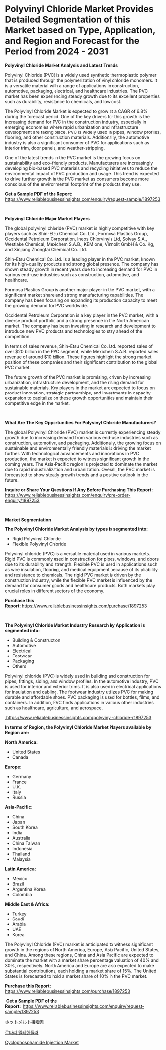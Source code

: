 <p><h1>Polyvinyl Chloride Market Provides Detailed Segmentation of this Market based on Type, Application, and Region and Forecast for the Period from 2024 - 2031</h1></p><p><strong>Polyvinyl Chloride Market Analysis and Latest Trends</strong></p>
<p><p>Polyvinyl Chloride (PVC) is a widely used synthetic thermoplastic polymer that is produced through the polymerization of vinyl chloride monomers. It is a versatile material with a range of applications in construction, automotive, packaging, electrical, and healthcare industries. The PVC market has been experiencing steady growth due to its excellent properties such as durability, resistance to chemicals, and low cost.</p><p>The Polyvinyl Chloride Market is expected to grow at a CAGR of 6.8% during the forecast period. One of the key drivers for this growth is the increasing demand for PVC in the construction industry, especially in emerging economies where rapid urbanization and infrastructure development are taking place. PVC is widely used in pipes, window profiles, flooring, and other construction materials. Additionally, the automotive industry is also a significant consumer of PVC for applications such as interior trim, door panels, and weather-stripping.</p><p>One of the latest trends in the PVC market is the growing focus on sustainability and eco-friendly products. Manufacturers are increasingly developing bio-based PVC materials and recycling initiatives to reduce the environmental impact of PVC production and usage. This trend is expected to drive further growth in the PVC market as consumers become more conscious of the environmental footprint of the products they use.</p></p>
<p><strong>Get a Sample PDF of the Report:&nbsp;</strong> <a href="https://www.reliablebusinessinsights.com/enquiry/request-sample/1897253">https://www.reliablebusinessinsights.com/enquiry/request-sample/1897253</a></p>
<p>&nbsp;</p>
<p><strong>Polyvinyl Chloride Major Market Players</strong></p>
<p><p>The global polyvinyl chloride (PVC) market is highly competitive with key players such as Shin-Etsu Chemical Co. Ltd., Formosa Plastics Group, Occidental Petroleum Corporation, Ineos Chlorvinyls Ltd, Solvay S.A., Westlake Chemical, Mexichem S.A.B., KEM one, Vinnolit GmbH & Co. Kg, and Xinjiang Zhongtai Chemical Co. Ltd.</p><p>Shin-Etsu Chemical Co. Ltd. is a leading player in the PVC market, known for its high-quality products and strong global presence. The company has shown steady growth in recent years due to increasing demand for PVC in various end-use industries such as construction, automotive, and healthcare.</p><p>Formosa Plastics Group is another major player in the PVC market, with a significant market share and strong manufacturing capabilities. The company has been focusing on expanding its production capacity to meet the growing demand for PVC worldwide.</p><p>Occidental Petroleum Corporation is a key player in the PVC market, with a diverse product portfolio and a strong presence in the North American market. The company has been investing in research and development to introduce new PVC products and technologies to stay ahead of the competition.</p><p>In terms of sales revenue, Shin-Etsu Chemical Co. Ltd. reported sales of over $20 billion in the PVC segment, while Mexichem S.A.B. reported sales revenue of around $10 billion. These figures highlight the strong market position of these companies and their significant contribution to the global PVC market.</p><p>The future growth of the PVC market is promising, driven by increasing urbanization, infrastructure development, and the rising demand for sustainable materials. Key players in the market are expected to focus on product innovation, strategic partnerships, and investments in capacity expansion to capitalize on these growth opportunities and maintain their competitive edge in the market.</p></p>
<p>&nbsp;</p>
<p><strong>What Are The Key Opportunities For Polyvinyl Chloride Manufacturers?</strong></p>
<p><p>The global Polyvinyl Chloride (PVC) market is currently experiencing steady growth due to increasing demand from various end-use industries such as construction, automotive, and packaging. Additionally, the growing focus on sustainable and environmentally friendly materials is driving the market further. With technological advancements and innovations in PVC production, the market is expected to witness significant growth in the coming years. The Asia-Pacific region is projected to dominate the market due to rapid industrialization and urbanization. Overall, the PVC market is forecasted to show steady growth trends and a positive outlook in the future.</p></p>
<p><strong>Inquire or Share Your Questions If Any Before Purchasing This Report:</strong> <a href="https://www.reliablebusinessinsights.com/enquiry/pre-order-enquiry/1897253">https://www.reliablebusinessinsights.com/enquiry/pre-order-enquiry/1897253</a></p>
<p>&nbsp;</p>
<p><strong>Market Segmentation</strong></p>
<p><strong>The Polyvinyl Chloride Market Analysis by types is segmented into:</strong></p>
<p><ul><li>Rigid Polyvinyl Chloride</li><li>Flexible Polyvinyl Chloride</li></ul></p>
<p><p>Polyvinyl chloride (PVC) is a versatile material used in various markets. Rigid PVC is commonly used in construction for pipes, windows, and doors due to its durability and strength. Flexible PVC is used in applications such as wire insulation, flooring, and medical equipment because of its pliability and resistance to chemicals. The rigid PVC market is driven by the construction industry, while the flexible PVC market is influenced by the demand for consumer goods and healthcare products. Both markets play crucial roles in different sectors of the economy.</p></p>
<p><strong>Purchase this Report:&nbsp;</strong><a href="https://www.reliablebusinessinsights.com/purchase/1897253">https://www.reliablebusinessinsights.com/purchase/1897253</a></p>
<p>&nbsp;</p>
<p><strong>The Polyvinyl Chloride Market Industry Research by Application is segmented into:</strong></p>
<p><ul><li>Building & Construction</li><li>Automotive</li><li>Electrical</li><li>Footwear</li><li>Packaging</li><li>Others</li></ul></p>
<p><p>Polyvinyl chloride (PVC) is widely used in building and construction for pipes, fittings, siding, and window profiles. In the automotive industry, PVC is used for interior and exterior trims. It is also used in electrical applications for insulation and cabling. The footwear industry utilizes PVC for making durable and affordable shoes. PVC packaging is used for bottles, films, and containers. In addition, PVC finds applications in various other industries such as healthcare, agriculture, and aerospace.</p></p>
<p><a href="https://www.reliablebusinessinsights.com/polyvinyl-chloride-r1897253">&nbsp;https://www.reliablebusinessinsights.com/polyvinyl-chloride-r1897253</a></p>
<p><strong>In terms of Region, the Polyvinyl Chloride Market Players available by Region are:</strong></p>
<p>
    <p> <strong> North America: </strong>
        <ul>
            <li>United States</li>
            <li>Canada</li>
        </ul>
        </p> 
    <p> <strong> Europe: </strong>
        <ul>
            <li>Germany</li>
            <li>France</li>
            <li>U.K.</li>
            <li>Italy</li>
            <li>Russia</li>
        </ul>
        </p> 
    <p> <strong> Asia-Pacific: </strong>
        <ul>
            <li>China</li>
            <li>Japan</li>
            <li>South Korea</li>
            <li>India</li>
            <li>Australia</li>
            <li>China Taiwan</li>
            <li>Indonesia</li>
            <li>Thailand</li>
            <li>Malaysia</li>
        </ul>
        </p> 
    <p> <strong> Latin America: </strong>
        <ul>
            <li>Mexico</li>
            <li>Brazil</li>
            <li>Argentina Korea</li>
            <li>Colombia</li>
        </ul>
        </p> 
    <p> <strong> Middle East & Africa: </strong>
        <ul>
            <li>Turkey</li>
            <li>Saudi</li>
            <li>Arabia</li>
            <li>UAE</li>
            <li>Korea</li>
        </ul>
    </p>
    </p>
<p><p>The Polyvinyl Chloride (PVC) market is anticipated to witness significant growth in the regions of North America, Europe, Asia Pacific, United States, and China. Among these regions, China and Asia Pacific are expected to dominate the market with a market share percentage valuation of 40% and 30%, respectively. North America and Europe are also expected to make substantial contributions, each holding a market share of 15%. The United States is forecasted to hold a market share of 10% in the PVC market.</p></p>
<p><strong>Purchase this Report: </strong><a href="https://www.reliablebusinessinsights.com/purchase/1897253">https://www.reliablebusinessinsights.com/purchase/1897253</a></p>
<p>&nbsp;<strong>Get a Sample PDF of the Report:&nbsp;&nbsp;</strong><a href="https://www.reliablebusinessinsights.com/enquiry/request-sample/1897253">https://www.reliablebusinessinsights.com/enquiry/request-sample/1897253</a></p>
<p><strong></strong></p>
<p><p><a href="https://github.com/mohamedbakry57/Market-Research-Report-List-5/blob/main/72379843698.md">ホットメルト接着剤</a></p><p><a href="https://github.com/laholand/Market-Research-Report-List-5/blob/main/97939097843.md">로타리 텔레핸들러</a></p><p><a href="https://issuu.com/reportprime-2/docs/cyclophosphamide-injection-market-size-2030.pptx">Cyclophosphamide Injection Market</a></p></p>
